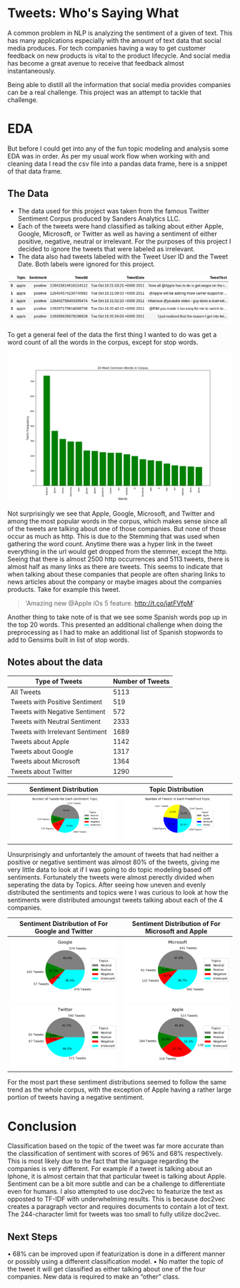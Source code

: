 # Tweets: Who's Saying What
A common problem in NLP is analyzing the sentiment of a given of text. This has many applications especially with the amount of text data that social media produces. For tech companies having a way to get customer feedback on new products is vital to the
product lifecycle. And social media has become a great avenue to receive that feedback almost instantaneously. 

Being able to distill all the information that social media provides companies can be a real
challenge. This project was an attempt to tackle that challenge.

# EDA

But before I could get into any of the fun topic modeling and analysis some EDA was in order. As per my usual work flow when working with and cleaning data I read the csv file into a pandas data frame, here is a snippet of that data frame.

## The Data

- The data used for this project was taken from the famous Twitter Sentiment Corpus produced by Sanders Analytics LLC.
- Each of the tweets were hand classified as talking about either Apple, Google, Microsoft, or Twitter as well as having a sentiment of either positive, negative, neutral or irrelevant. For the purposes of this project I decided to ignore the tweets that were labeled as irrelevant.
- The data also had tweets labeled with the Tweet User ID and the Tweet Date. Both labels were ignored for this project.

![picture of the dataframe of the csv file](media/other/twitter_df.png)

To get a general feel of the data the first thing I wanted to do was get a word count of all the words in the corpus, except for stop words.

![Word Count for Corpus](media/tf/tf_whole_corpus.png)

Not surprisingly we see that Apple, Google, Microsoft, and Twitter and among the most popular words in the corpus, which makes sense since all of the tweets are talking about one of those companies. But none of those occur as much as http. This is due to the Stemming that was used when gathering the word count. Anytime there was a hyper link in the tweet everything in the url would get dropped from the stemmer, except the http. Seeing that there is almost 2500 http occurrences and 5113 tweets, there is almost half as many links as there are tweets. This seems to indicate that when talking about these companies that people are often sharing links to news articles about the company or maybe images about the companies products. Take for example this tweet.

> 'Amazing new @Apple iOs 5 feature.  http://t.co/jatFVfpM'


Another thing to take note of is that we see some Spanish words pop up in the top 20 words. This presented an additional challenge when doing the preprocessing as I had to make an additional list of Spanish stopwords to add to Gensims built in list of stop words.  

## Notes about the data


| Type of Tweets                   | Number of Tweets |
| -------------------------------- | --------------   |
| All Tweets                       | 5113             |
| Tweets with Positive Sentiment   | 519              |
| Tweets with Negative Sentiment   | 572              |
| Tweets with Neutral Sentiment    | 2333             |
| Tweets with Irrelevant Sentiment | 1689             |
| Tweets about Apple               | 1142             |
| Tweets about Google              | 1317             |
| Tweets about Microsoft           | 1364             |
| Tweets about Twitter             | 1290             |

| Sentiment Distribution                                      | Topic Distribution                                           |
|------------------------------------------------------------ | ------------------------------------------------------------ |
| ![Pie Chart about Data](media/sentiments/sentiment_pie.png) | ![Pie Chart about Data](media/categories/categories_pie.png) |


Unsurprisingly and unfortantely the amount of tweets that had neither a positive or negative sentiment was almost 80% of the tweets, giving me very little data to look at if I was going to do topic modeling based off sentiments. Fortunately the tweets were almost perectly divided when seperating the data by Topics. After seeing how uneven and evenly distributed the sentiments and topics were I was curious to look at how the sentiments were distributed amoungst tweets talking about each of the 4 companies.

|  Sentiment Distribution of For Google and Twitter     | Sentiment Distribution of For Microsoft and Apple       |
|------------------------------------------------------ | ------------------------------------------------------- |
| ![Pie Chart](media/sentiments/google_sentiments.png)  | ![Pie Chart](media/sentiments/microsoft_sentiments.png) |
| ![Pie Chart](media/sentiments/twitter_sentiments.png) | ![Pie Chart](media/sentiments/apple_sentiments.png)     |

For the most part these sentiment distributions seemed to follow the same trend as the whole corpus, with the exception of Apple having a rather large portion of tweets having a negative sentiment.

# Conclusion
Classification based on the topic of the tweet was far more accurate than the classification of sentiment with scores of 96% and 68% respectively. This is most likely due to the fact that the language regarding the companies is very different. For example if a tweet is talking about an Iphone, it is almost certain that that particular tweet is talking about Apple. Sentiment can be a bit more subtle and can be a challenge to differentiate even for humans. I also attempted to use doc2vec to featurize the text as opposted to TF-IDF with underwhelming results. This is because doc2vec creates a paragraph vector and requires documents to contain a lot of text. The 244-character limit for tweets was too small to fully utilize doc2vec.

## Next Steps
• 68% can be improved upon if featurization is done in a different manner or possibly using a different classification model.
• No matter the topic of the tweet it will get classified as either talking about one of the four companies. New data is required to make an “other” class.
